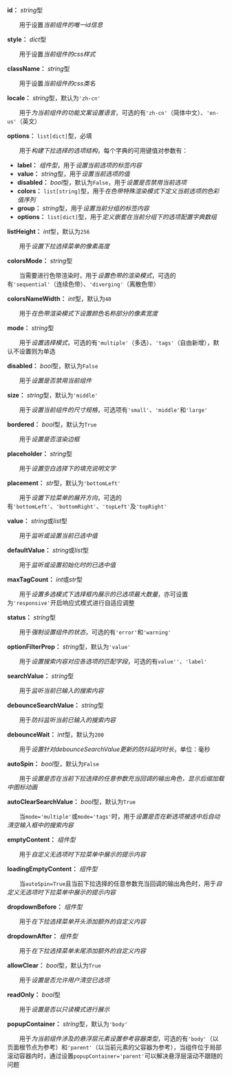 **id：** *string*型

　　用于设置*当前组件的唯一id信息*

**style：** *dict*型

　　用于设置*当前组件的css样式*

**className：** *string*型

　　用于设置*当前组件的css类名*

**locale：** *string*型，默认为`'zh-cn'`

　　用于*为当前组件的功能文案设置语言*，可选的有`'zh-cn'`（简体中文）、`'en-us'`（英文）

**options：** `list[dict]`型，必填

　　用于*构建下拉选择的选项结构*，每个字典的可用键值对参数有：

- **label：** *组件型*，用于*设置当前选项的标签内容*
- **value：** *string*型，用于*设置当前选项的值*
- **disabled：** *bool*型，默认为`False`，用于*设置是否禁用当前选项*
- **colors：** `list[string]`型，用于*在色带特殊渲染模式下定义当前选项的色彩值序列*
- **group：** *string*型，用于*设置当前分组的标签内容*
- **options：** `list[dict]`型，用于*定义嵌套在当前分组下的选项配置字典数组*

**listHeight：** *int*型，默认为`256`

　　用于*设置下拉选择菜单的像素高度*

**colorsMode：** *string*型

　　当需要进行色带渲染时，用于*设置色带的渲染模式*，可选的有`'sequential'`（连续色带）、`'diverging'`（离散色带）

**colorsNameWidth：** *int*型，默认为`40`

　　用于*在色带渲染模式下设置颜色名称部分的像素宽度*

**mode：** *string*型

　　用于*设置选择模式*，可选的有`'multiple'`（多选）、`'tags'`（自由新增），默认不设置则为单选

**disabled：** *bool*型，默认为`False`

　　用于*设置是否禁用当前组件*

**size：** *string*型，默认为`'middle'`

　　用于*设置当前组件的尺寸规格*，可选项有`'small'`、`'middle'`和`'large'`

**bordered：** *bool*型，默认为`True`

　　用于*设置是否渲染边框*

**placeholder：** *string*型

　　用于*设置空白选择下的填充说明文字*

**placement：** *str*型，默认为`'bottomLeft'`

　　用于*设置下拉菜单的展开方向*，可选的有`'bottomLeft'`、`'bottomRight'`、`'topLeft'`及`'topRight'`

**value：** *string*或*list*型

　　用于*监听或设置当前已选中值*

**defaultValue：** *string*或*list*型

　　用于*监听或设置初始化时的已选中值*

**maxTagCount：** *int*或*str*型

　　用于*设置多选模式下选择框内展示的已选项最大数量*，亦可设置为`'responsive'`开启响应式模式进行自适应调整

**status：** *string*型

　　用于*强制设置组件的状态*，可选的有`'error'`和`'warning'`

**optionFilterProp：** *string*型，默认为`'value'`

　　用于*设置搜索内容对应各选项的匹配字段*，可选的有`value''`、`'label'`

**searchValue：** *string*型

　　用于*监听当前已输入的搜索内容*

**debounceSearchValue：** *string*型

　　用于*防抖监听当前已输入的搜索内容*

**debounceWait：** *int*型，默认为`200`

　　用于*设置针对debounceSearchValue更新的防抖延时时长*，单位：毫秒

**autoSpin：** *bool*型，默认为`False`

　　用于*设置是否在当前下拉选择的任意参数充当回调的输出角色，显示后缀加载中图标动画*

**autoClearSearchValue：** *bool*型，默认为`True`

　　当`mode='multiple'`或`mode='tags'`时，用于*设置是否在新选项被选中后自动清空输入框中的搜索内容*

**emptyContent：** *组件型*

　　用于*自定义无选项时下拉菜单中展示的提示内容*

**loadingEmptyContent：** *组件型*

　　当`autoSpin=True`且当前下拉选择的任意参数充当回调的输出角色时，用于*自定义无选项时下拉菜单中展示的提示内容*

**dropdownBefore：** *组件型*

　　用于*在下拉选择菜单开头添加额外的自定义内容*

**dropdownAfter：** *组件型*

　　用于*在下拉选择菜单末尾添加额外的自定义内容*

**allowClear：** *bool*型，默认为`True`

　　用于*设置是否允许用户清空已选项*

**readOnly：** *bool*型

　　用于*设置是否以只读模式进行展示*

**popupContainer：** *string*型，默认为`'body'`

　　用于*为当前组件涉及的悬浮层元素设置参考容器类型*，可选的有`'body'`（以页面根节点为参考）和`'parent'`（以当前元素的父容器为参考），当组件位于局部滚动容器内时，通过设置`popupContainer='parent'`可以解决悬浮层滚动不跟随的问题